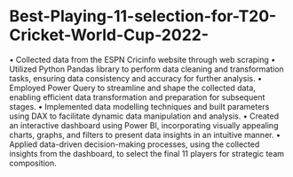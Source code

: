 # Best-Playing-11-selection-for-T20-Cricket-World-Cup-2022-
•	Collected data from the ESPN Cricinfo website through web scraping
•	Utilized Python Pandas library to perform data cleaning and transformation tasks, ensuring data consistency and accuracy for further analysis.
•	Employed Power Query to streamline and shape the collected data, enabling efficient data transformation and preparation for subsequent stages.
•	Implemented data modelling techniques and built parameters using DAX to facilitate dynamic data manipulation and analysis.
•	Created an interactive dashboard using Power BI, incorporating visually appealing charts, graphs, and filters to present data insights in an intuitive manner.
•	Applied data-driven decision-making processes, using the collected insights from the dashboard, to select the final 11 players for strategic team composition.
